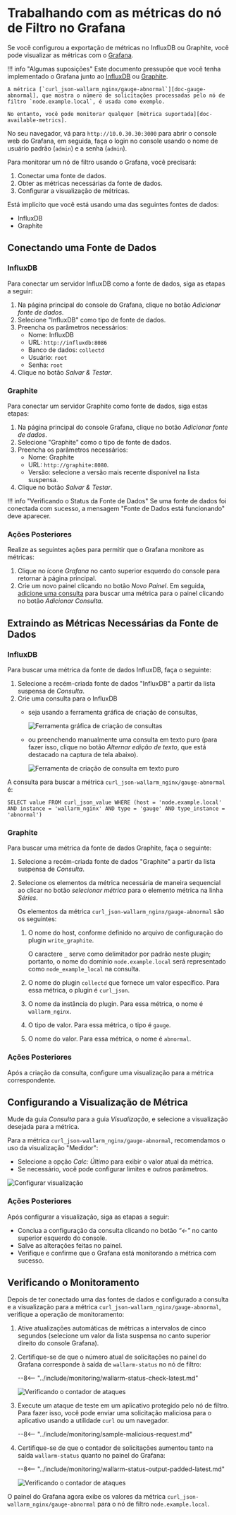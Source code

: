 [img-influxdb-query-graphical]:     ../../images/monitoring/grafana-influx-1.png
[img-influxdb-query-plaintext]:     ../../images/monitoring/grafana-influx-2.png
[img-query-visualization]:          ../../images/monitoring/grafana-query-visualization.png
[img-grafana-0-attacks]:            ../../images/monitoring/grafana-0-attacks.png
[img-grafana-16-attacks]:           ../../images/monitoring/grafana-16-attacks.png

[link-grafana]:                     https://grafana.com/

[doc-network-plugin-influxdb]:      network-plugin-influxdb.md
[doc-network-plugin-graphite]:      write-plugin-graphite.md
[doc-gauge-abnormal]:                available-metrics.md#number-of-requests
[doc-available-metrics]:            available-metrics.md

[anchor-query]:                     #fetching-the-required-metrics-from-the-data-source
[anchor-verify-monitoring]:         #verifying-monitoring

#   Trabalhando com as métricas do nó de Filtro no Grafana

Se você configurou a exportação de métricas no InfluxDB ou Graphite, você pode visualizar as métricas com o [Grafana][link-grafana].


!!! info "Algumas suposições"
    Este documento pressupõe que você tenha implementado o Grafana junto ao [InfluxDB][doc-network-plugin-influxdb] ou [Graphite][doc-network-plugin-graphite].
    
    A métrica [`curl_json-wallarm_nginx/gauge-abnormal`][doc-gauge-abnormal], que mostra o número de solicitações processadas pelo nó de filtro `node.example.local`, é usada como exemplo.
    
    No entanto, você pode monitorar qualquer [métrica suportada][doc-available-metrics]. 

No seu navegador, vá para `http://10.0.30.30:3000` para abrir o console web do Grafana, em seguida, faça o login no console usando o nome de usuário padrão (`admin`) e a senha (`admin`). 

Para monitorar um nó de filtro usando o Grafana, você precisará:
1.  Conectar uma fonte de dados.
2.  Obter as métricas necessárias da fonte de dados.
3.  Configurar a visualização de métricas. 

Está implícito que você está usando uma das seguintes fontes de dados:
*   InfluxDB
*   Graphite

##  Conectando uma Fonte de Dados

### InfluxDB

Para conectar um servidor InfluxDB como a fonte de dados, siga as etapas a seguir:
1.  Na página principal do console do Grafana, clique no botão *Adicionar fonte de dados*.
2.  Selecione "InfluxDB" como tipo de fonte de dados.
3.  Preencha os parâmetros necessários:
    *   Nome: InfluxDB
    *   URL: `http://influxdb:8086`
    *   Banco de dados: `collectd`
    *   Usuário: `root`
    *   Senha: `root`
4.  Clique no botão *Salvar & Testar*.



### Graphite

Para conectar um servidor Graphite como fonte de dados, siga estas etapas:
1.  Na página principal do console Grafana, clique no botão *Adicionar fonte de dados*.
2.  Selecione "Graphite" como o tipo de fonte de dados.
3.  Preencha os parâmetros necessários:
    *   Nome: Graphite
    *   URL: `http://graphite:8080`.
    *   Versão: selecione a versão mais recente disponível na lista suspensa.
4.  Clique no botão *Salvar & Testar*.


!!! info "Verificando o Status da Fonte de Dados"
    Se uma fonte de dados foi conectada com sucesso, a mensagem "Fonte de Dados está funcionando" deve aparecer.


### Ações Posteriores

Realize as seguintes ações para permitir que o Grafana monitore as métricas:
1.  Clique no ícone *Grafana* no canto superior esquerdo do console para retornar à página principal.
2.  Crie um novo painel clicando no botão *Novo Painel*. Em seguida, [adicione uma consulta][anchor-query] para buscar uma métrica para o painel clicando no botão *Adicionar Consulta*. 

##  Extraindo as Métricas Necessárias da Fonte de Dados

### InfluxDB

Para buscar uma métrica da fonte de dados InfluxDB, faça o seguinte:
1.  Selecione a recém-criada fonte de dados "InfluxDB" a partir da lista suspensa de *Consulta*.
2.  Crie uma consulta para o InfluxDB
    *   seja usando a ferramenta gráfica de criação de consultas,

        ![Ferramenta gráfica de criação de consultas][img-influxdb-query-graphical]

    *   ou preenchendo manualmente uma consulta em texto puro (para fazer isso, clique no botão *Alternar edição de texto*, que está destacado na captura de tela abaixo).

        ![Ferramenta de criação de consulta em texto puro][img-influxdb-query-plaintext]



A consulta para buscar a métrica `curl_json-wallarm_nginx/gauge-abnormal` é:
```
SELECT value FROM curl_json_value WHERE (host = 'node.example.local' AND instance = 'wallarm_nginx' AND type = 'gauge' AND type_instance = 'abnormal')    
```



### Graphite

Para buscar uma métrica da fonte de dados Graphite, faça o seguinte:

1.  Selecione a recém-criada fonte de dados "Graphite" a partir da lista suspensa de *Consulta*.
2.  Selecione os elementos da métrica necessária de maneira sequencial ao clicar no botão *selecionar métrica* para o elemento métrica na linha *Séries*.

    Os elementos da métrica `curl_json-wallarm_nginx/gauge-abnormal` são os seguintes:

    1.  O nome do host, conforme definido no arquivo de configuração do plugin `write_graphite`.
   
        O caractere `_` serve como delimitador por padrão neste plugin; portanto, o nome do domínio `node.example.local` será representado como `node_example_local` na consulta.
   
    2.  O nome do plugin `collectd` que fornece um valor específico. Para essa métrica, o plugin é `curl_json`.
    3.  O nome da instância do plugin. Para essa métrica, o nome é `wallarm_nginx`.
    4.  O tipo de valor. Para essa métrica, o tipo é `gauge`.
    5.  O nome do valor. Para essa métrica, o nome é `abnormal`.

### Ações Posteriores

Após a criação da consulta, configure uma visualização para a métrica correspondente.

##  Configurando a Visualização de Métrica

Mude da guia *Consulta* para a guia *Visualização*, e selecione a visualização desejada para a métrica.

Para a métrica `curl_json-wallarm_nginx/gauge-abnormal`, recomendamos o uso da visualização "Medidor":
*   Selecione a opção *Calc: Último* para exibir o valor atual da métrica.
*   Se necessário, você pode configurar limites e outros parâmetros. 

![Configurar visualização][img-query-visualization]

### Ações Posteriores

Após configurar a visualização, siga as etapas a seguir:
*   Conclua a configuração da consulta clicando no botão *“←”* no canto superior esquerdo do console.  
*   Salve as alterações feitas no painel.
*   Verifique e confirme que o Grafana está monitorando a métrica com sucesso.

##  Verificando o Monitoramento

Depois de ter conectado uma das fontes de dados e configurado a consulta e a visualização para a métrica `curl_json-wallarm_nginx/gauge-abnormal`, verifique a operação de monitoramento:
1.  Ative atualizações automáticas de métricas a intervalos de cinco segundos (selecione um valor da lista suspensa no canto superior direito do console Grafana).
2.  Certifique-se de que o número atual de solicitações no painel do Grafana corresponde à saída de `wallarm-status` no nó de filtro:

    --8<-- "../include/monitoring/wallarm-status-check-latest.md"
    
    ![Verificando o contador de ataques][img-grafana-0-attacks]
    
3.  Execute um ataque de teste em um aplicativo protegido pelo nó de filtro. Para fazer isso, você pode enviar uma solicitação maliciosa para o aplicativo usando a utilidade `curl` ou um navegador.

    --8<-- "../include/monitoring/sample-malicious-request.md"
    
4.  Certifique-se de que o contador de solicitações aumentou tanto na saída `wallarm-status` quanto no painel do Grafana:

    --8<-- "../include/monitoring/wallarm-status-output-padded-latest.md"

    ![Verificando o contador de ataques][img-grafana-16-attacks]

O painel do Grafana agora exibe os valores da métrica `curl_json-wallarm_nginx/gauge-abnormal` para o nó de filtro `node.example.local`.